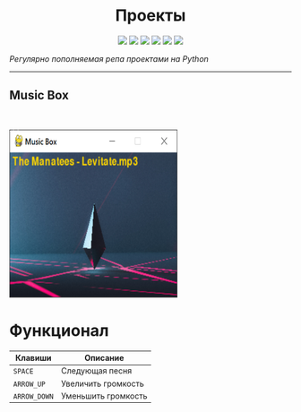 
<h1 align="center">Проекты</h1>

<p align="left">
 
</p>

<p align="right">
  


<p align="center">
  <img src="https://img.shields.io/badge/made%20on-python-blue" >
  <img src="https://img.shields.io/badge/frameworks-brightgreen">
  <img src="https://img.shields.io/github/license/jonotyan/python">
  <img src="https://img.shields.io/badge/%20-%20-white" >
  <a href="https://t.me/openlaketv"><img src="https://img.shields.io/badge/%20more%20guides-here-informational"></a>
  <img src="https://img.shields.io/github/stars/jonotyan/python">
</p>

_Регулярно пополняемая репа проектами на Python_

---

<div>
 <h2>Music Box</h2> <br>
  <p>
    <img src="PROJEC_IMGS/musicbox.png" alt='Главный экран игры' width='300' height='300'>
  </p>

  # Функционал

  | Клавиши     | Описание            |
  | ----------- | --------------------|
  | `SPACE`     | Следующая песня     |
  | `ARROW_UP`  | Увеличить громкость |
  | `ARROW_DOWN`| Уменьшить громкость |
 
</div>

<div>
 
</div>

